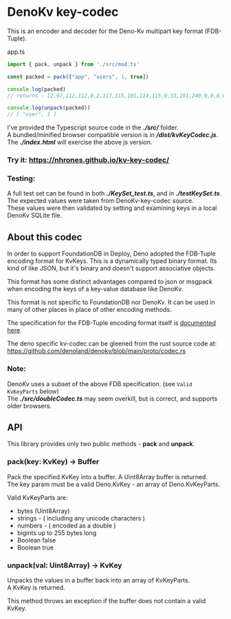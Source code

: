 # DenoKv key-codec

This is an encoder and decoder for the Deno-Kv multipart key format (FDB-Tuple).

app.ts
```javascript
import { pack, unpack } from './src/mod.ts'

const packed = pack(["app", "users", 1, true])

console.log(packed) 
// returns - [2,97,112,112,0,2,117,115,101,114,115,0,33,191,240,0,0,0,0,0,0,39]

console.log(unpack(packed))
// [ "user", 1 ]
```
I've provided the Typescript source code in the **_./src/_** folder.    
A bundled/minified browser compatible version is in **_/dist/kvKeyCodec.js_**.     
The **_./index.html_** will exercise the above js version. 

### Try it: https://nhrones.github.io/kv-key-codec/ 

### Testing:
A full test set can be found in both **_./KeySet_test.ts_**, and in **_./testKeySet.ts_**.    
The expected values were taken from DenoKv-key-codec source.    
These values were then validated by setting and examining keys in a local DenoKv SQLite file.
<br/>

## About this codec
In order to support FoundationDB in Deploy, Deno adopted the FDB-Tuple encoding format for KvKeys. This is a dynamically typed binary format. Its kind of like JSON, but it's binary and doesn't support associative objects.   

This format has some distinct advantages compared to json or msgpack when encoding the keys of a key-value database like DenoKv.

This format is not specific to FoundationDB nor DenoKv. It can be used in many of other places in place of other encoding methods.

The specification for the FDB-Tuple encoding format itself is [documented here](https://github.com/apple/foundationdb/blob/master/design/tuple.md). 

The deno specific kv-codec can be gleened from the rust source code at:    
https://github.com/denoland/denokv/blob/main/proto/codec.rs
    
### Note: 
DenoKv uses a subset of the above FDB specification. (see `Valid KvKeyParts` below)    
The **_./src/doubleCodec.ts_** may seem overkill, but is correct, and supports older browsers.    

## API
This library provides only two public methods - **pack** and **unpack**.   

### pack(key: KvKey) -> Buffer
Pack the specified KvKey into a buffer. A Uint8Array buffer is returned.    
The key param must be a valid Deno.KvKey - an array of Deno.KvKeyParts.

Valid KvKeyParts are:
- bytes (Uint8Array)
- strings - ( including any unicode characters )
- numbers - ( encoded as a double )
- bigints up to 255 bytes long
- Boolean false
- Boolean true

### unpack(val: Uint8Array) -> KvKey
Unpacks the values in a buffer back into an array of KvKeyParts.   
A KvKey is returned.

This method throws an exception if the buffer does not contain a valid KvKey.

